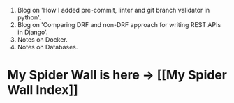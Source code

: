 1. Blog on 'How I added pre-commit, linter and git branch validator in python'.
2. Blog on 'Comparing DRF and non-DRF approach for writing REST APIs in Django'.
3. Notes on Docker.
4. Notes on Databases. 


# My Spider Wall is here -> [[My Spider Wall Index]]